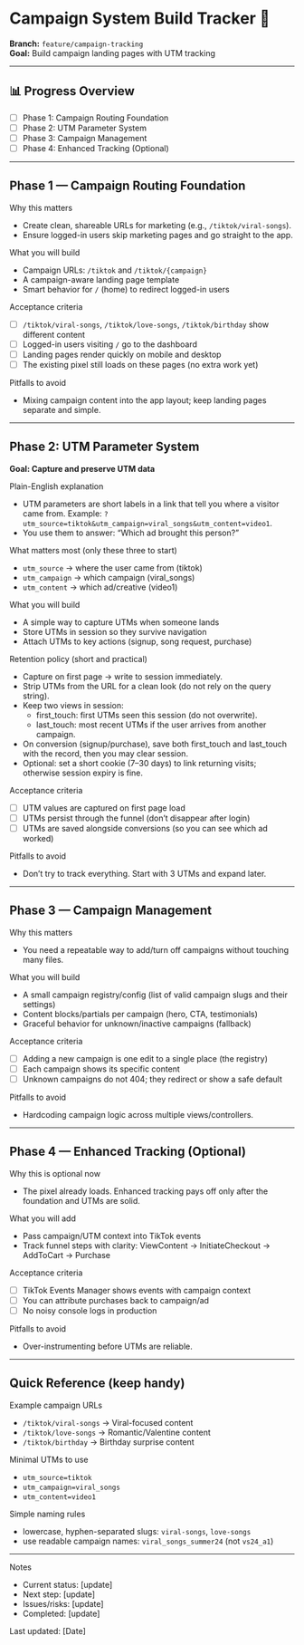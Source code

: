 # Campaign System Build Tracker 🎯

**Branch:** `feature/campaign-tracking`  
**Goal:** Build campaign landing pages with UTM tracking

---

## 📊 Progress Overview

- [ ] Phase 1: Campaign Routing Foundation
- [ ] Phase 2: UTM Parameter System
- [ ] Phase 3: Campaign Management
- [ ] Phase 4: Enhanced Tracking (Optional)

---

## Phase 1 — Campaign Routing Foundation

Why this matters
- Create clean, shareable URLs for marketing (e.g., `/tiktok/viral-songs`).
- Ensure logged-in users skip marketing pages and go straight to the app.

What you will build
- Campaign URLs: `/tiktok` and `/tiktok/{campaign}`
- A campaign-aware landing page template
- Smart behavior for `/` (home) to redirect logged-in users

Acceptance criteria
- [ ] `/tiktok/viral-songs`, `/tiktok/love-songs`, `/tiktok/birthday` show different content
- [ ] Logged-in users visiting `/` go to the dashboard
- [ ] Landing pages render quickly on mobile and desktop
- [ ] The existing pixel still loads on these pages (no extra work yet)

Pitfalls to avoid
- Mixing campaign content into the app layout; keep landing pages separate and simple.

---

## Phase 2: UTM Parameter System  
**Goal: Capture and preserve UTM data**

Plain-English explanation
- UTM parameters are short labels in a link that tell you where a visitor came from. Example: `?utm_source=tiktok&utm_campaign=viral_songs&utm_content=video1`.
- You use them to answer: “Which ad brought this person?”

What matters most (only these three to start)
- `utm_source` → where the user came from (tiktok)
- `utm_campaign` → which campaign (viral_songs)
- `utm_content` → which ad/creative (video1)

What you will build
- A simple way to capture UTMs when someone lands
- Store UTMs in session so they survive navigation
- Attach UTMs to key actions (signup, song request, purchase)

Retention policy (short and practical)
- Capture on first page → write to session immediately.
- Strip UTMs from the URL for a clean look (do not rely on the query string).
- Keep two views in session:
  - first_touch: first UTMs seen this session (do not overwrite).
  - last_touch: most recent UTMs if the user arrives from another campaign.
- On conversion (signup/purchase), save both first_touch and last_touch with the record, then you may clear session.
- Optional: set a short cookie (7–30 days) to link returning visits; otherwise session expiry is fine.

Acceptance criteria
- [ ] UTM values are captured on first page load
- [ ] UTMs persist through the funnel (don’t disappear after login)
- [ ] UTMs are saved alongside conversions (so you can see which ad worked)

Pitfalls to avoid
- Don’t try to track everything. Start with 3 UTMs and expand later.

---

## Phase 3 — Campaign Management

Why this matters
- You need a repeatable way to add/turn off campaigns without touching many files.

What you will build
- A small campaign registry/config (list of valid campaign slugs and their settings)
- Content blocks/partials per campaign (hero, CTA, testimonials)
- Graceful behavior for unknown/inactive campaigns (fallback)

Acceptance criteria
- [ ] Adding a new campaign is one edit to a single place (the registry)
- [ ] Each campaign shows its specific content
- [ ] Unknown campaigns do not 404; they redirect or show a safe default

Pitfalls to avoid
- Hardcoding campaign logic across multiple views/controllers.

---

## Phase 4 — Enhanced Tracking (Optional)

Why this is optional now
- The pixel already loads. Enhanced tracking pays off only after the foundation and UTMs are solid.

What you will add
- Pass campaign/UTM context into TikTok events
- Track funnel steps with clarity: ViewContent → InitiateCheckout → AddToCart → Purchase

Acceptance criteria
- [ ] TikTok Events Manager shows events with campaign context
- [ ] You can attribute purchases back to campaign/ad
- [ ] No noisy console logs in production

Pitfalls to avoid
- Over-instrumenting before UTMs are reliable.

---

## Quick Reference (keep handy)

Example campaign URLs
- `/tiktok/viral-songs` → Viral-focused content
- `/tiktok/love-songs` → Romantic/Valentine content
- `/tiktok/birthday` → Birthday surprise content

Minimal UTMs to use
- `utm_source=tiktok`  
- `utm_campaign=viral_songs`  
- `utm_content=video1`

Simple naming rules
- lowercase, hyphen-separated slugs: `viral-songs`, `love-songs`
- use readable campaign names: `viral_songs_summer24` (not `vs24_a1`)

---

Notes
- Current status: [update]
- Next step: [update]
- Issues/risks: [update]
- Completed: [update]

Last updated: [Date]
